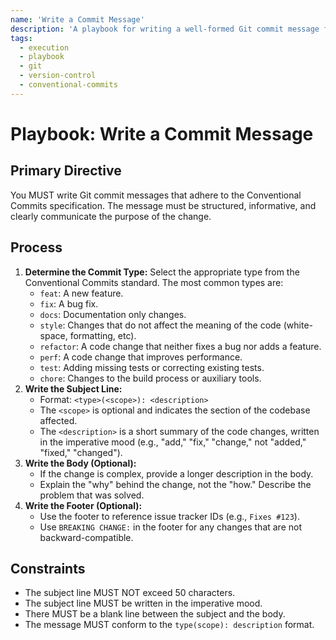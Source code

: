 ```yaml
---
name: 'Write a Commit Message'
description: 'A playbook for writing a well-formed Git commit message following the Conventional Commits standard.'
tags:
  - execution
  - playbook
  - git
  - version-control
  - conventional-commits
---
```


# Playbook: Write a Commit Message

## Primary Directive

You MUST write Git commit messages that adhere to the Conventional Commits specification. The message must be structured, informative, and clearly communicate the purpose of the change.

## Process

1.  **Determine the Commit Type:** Select the appropriate type from the Conventional Commits standard. The most common types are:
    - `feat`: A new feature.
    - `fix`: A bug fix.
    - `docs`: Documentation only changes.
    - `style`: Changes that do not affect the meaning of the code (white-space, formatting, etc).
    - `refactor`: A code change that neither fixes a bug nor adds a feature.
    - `perf`: A code change that improves performance.
    - `test`: Adding missing tests or correcting existing tests.
    - `chore`: Changes to the build process or auxiliary tools.
2.  **Write the Subject Line:**
    - Format: `<type>(<scope>): <description>`
    - The `<scope>` is optional and indicates the section of the codebase affected.
    - The `<description>` is a short summary of the code changes, written in the imperative mood (e.g., "add," "fix," "change," not "added," "fixed," "changed").
3.  **Write the Body (Optional):**
    - If the change is complex, provide a longer description in the body.
    - Explain the "why" behind the change, not the "how." Describe the problem that was solved.
4.  **Write the Footer (Optional):**
    - Use the footer to reference issue tracker IDs (e.g., `Fixes #123`).
    - Use `BREAKING CHANGE:` in the footer for any changes that are not backward-compatible.

## Constraints

- The subject line MUST NOT exceed 50 characters.
- The subject line MUST be written in the imperative mood.
- There MUST be a blank line between the subject and the body.
- The message MUST conform to the `type(scope): description` format.
